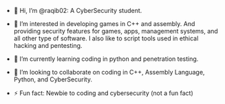 - 👋 Hi, I’m @raqib02: A CyberSecurity student.
- 👀 I’m interested in developing games in C++ and assembly. And providing security features for games, apps, management systems, and all other type of software. I also like to script tools used in ethical hacking and pentesting. 
- 🌱 I’m currently learning coding in python and penetration testing.
- 💞️ I’m looking to collaborate on coding in C++, Assembly Language, Python, and CyberSecurity. 

- ⚡ Fun fact: Newbie to coding and cybersecurity (not a fun fact)

<!---
raqib02/raqib02 is a ✨ special ✨ repository because its `README.md` (this file) appears on your GitHub profile.
You can click the Preview link to take a look at your changes.
--->
